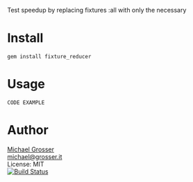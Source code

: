 Test speedup by replacing fixtures :all with only the necessary

Install
=======

    gem install fixture_reducer

Usage
=====

    CODE EXAMPLE

Author
======
[Michael Grosser](http://grosser.it)<br/>
michael@grosser.it<br/>
License: MIT<br/>
[![Build Status](https://travis-ci.org/grosser/fixture_reducer.png)](https://travis-ci.org/grosser/fixture_reducer)
